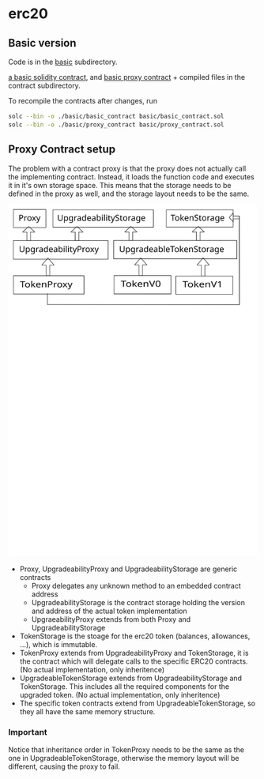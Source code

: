 # erc20

## Basic version

Code is in the [basic](./basic) subdirectory.

[a basic solidity contract](basic/basic_contract.sol), and [basic proxy contract](basic/proxy_contract.sol) +
compiled files in the contract subdirectory.

To recompile the contracts after changes, run

```bash
solc --bin -o ./basic/basic_contract basic/basic_contract.sol
solc --bin -o ./basic/proxy_contract basic/proxy_contract.sol
```

## Proxy Contract setup

The problem with a contract proxy is that the proxy does not actually call the implementing contract. Instead,
it loads the function code and executes it in it's own storage space. This means that the storage needs to be
defined in the proxy as well, and the storage layout needs to be the same.

![](erc20_setup.svg)

+ Proxy, UpgradeabilityProxy and UpgradeabilityStorage are generic contracts
  + Proxy delegates any unknown method to an embedded contract address
  + UpgradeabilityStorage is the contract storage holding the version and address of the actual token implementation
  + UpgraeabilityProxy extends from both Proxy and UpgradeabilityStorage
+ TokenStorage is the stoage for the erc20 token (balances, allowances, ...), which is immutable.
+ TokenProxy extends from UpgradeabilityProxy and TokenStorage, it is the contract which will delegate calls to the
  specific ERC20 contracts. (No actual implementation, only inheritence)
+ UpgradeableTokenStorage extends from UpgradeabilityStorage and TokenStorage. This includes all the required components
  for the upgraded token. (No actual implementation, only inheritence)
+ The specific token contracts extend from UpgradeableTokenStorage, so they all have the same memory structure.

### Important

Notice that inheritance order in TokenProxy needs to be the same as the one in UpgradeableTokenStorage, otherwise the memory layout will
be different, causing the proxy to fail.